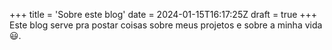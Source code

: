 +++
title = 'Sobre este blog'
date = 2024-01-15T16:17:25Z
draft = true
+++
Este blog serve pra postar coisas sobre meus projetos e sobre a minha vida 😃.